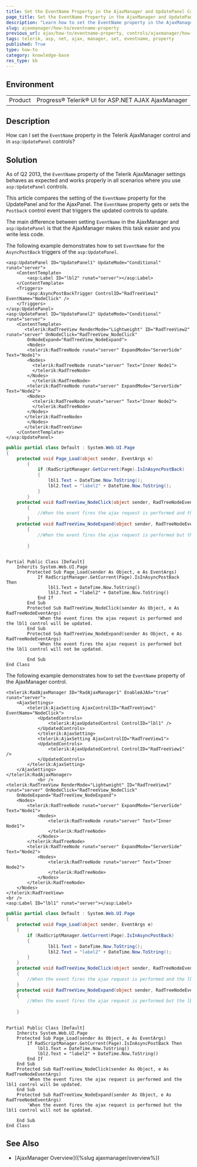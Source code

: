 ```yaml
---
title: Set the EventName Property in the AjaxManager and UpdatePanel Controls
page_title: Set the EventName Property in the AjaxManager and UpdatePanel Controls
description: "Learn how to set the EventName property in the AjaxManager and UpdatePanel controls."
slug: ajaxmanager/how-to/eventname-property
previous_url: ajax/how-to/eventname-property, controls/ajaxmanager/how-to/eventname-property
tags: telerik, asp, net, ajax, manager, set, eventname, property
published: True
type: how-to
category: knowledge-base
res_type: kb
---
```


## Environment

<table>
	<tbody>
		<tr>
			<td>Product</td>
			<td>Progress® Telerik® UI for ASP.NET AJAX AjaxManager</td>
		</tr>
	</tbody>
</table>

## Description

How can I set the `EventName` property in the Telerik AjaxManager control and in `asp:UpdatePanel` controls?

## Solution

As of Q2 2013, the `EventName` property of the Telerik AjaxManager settings behaves as expected and works properly in all scenarios where you use `asp:UpdatePanel` controls. 

This article compares the setting of the `EventName` property for the UpdatePanel and for the AjaxPanel. The `EventName` property gets or sets the `Postback` control event that triggers the updated controls to update.

The main difference between setting `EventName` in the AjaxManager and `asp:UpdatePanel` is that the AjaxManager makes this task easier and you write less code. 

The following example demonstrates how to set `EventName` for the `AsyncPostBack` triggers of the `asp:UpdatePanel`.



````ASP.NET
<asp:UpdatePanel ID="UpdatePanel1" UpdateMode="Conditional" runat="server">
	<ContentTemplate>
	    <asp:Label ID="lbl2" runat="server"></asp:Label>
	</ContentTemplate>
	<Triggers>
	    <asp:AsyncPostBackTrigger ControlID="RadTreeView1" EventName="NodeClick" />
	</Triggers>
</asp:UpdatePanel>
<asp:UpdatePanel ID="UpdatePanel2" UpdateMode="Conditional" runat="server">
	<ContentTemplate>
	   <telerik:RadTreeView RenderMode="Lightweight" ID="RadTreeView2" runat="server" OnNodeClick="RadTreeView_NodeClick"
	    OnNodeExpand="RadTreeView_NodeExpand">
	    <Nodes>
	    <telerik:RadTreeNode runat="server" ExpandMode="ServerSide" Text="Node1">
	    <Nodes>
	      <telerik:RadTreeNode runat="server" Text="Inner Node1">
	      </telerik:RadTreeNode>
	    </Nodes>
	      </telerik:RadTreeNode>
	    <telerik:RadTreeNode runat="server" ExpandMode="ServerSide" Text="Node2">
	    <Nodes>
	      <telerik:RadTreeNode runat="server" Text="Inner Node2">
	      </telerik:RadTreeNode>
	    </Nodes>
	   </telerik:RadTreeNode>
	    </Nodes>
	   </telerik:RadTreeView>
	</ContentTemplate>
</asp:UpdatePanel>
````
````C#
public partial class Default : System.Web.UI.Page 
{
	protected void Page_Load(object sender, EventArgs e)
	    {
	        if (RadScriptManager.GetCurrent(Page).IsInAsyncPostBack)
	        {
	            lbl1.Text = DateTime.Now.ToString();
	            lbl2.Text = "label2" + DateTime.Now.ToString();
	        }
	    }
	protected void RadTreeView_NodeClick(object sender, RadTreeNodeEventArgs e)
	    {
	        //When the event fires the ajax request is performed and the lbl1 control will be updated.
	    }
	protected void RadTreeView_NodeExpand(object sender, RadTreeNodeEventArgs e)
	    {
	        //When the event fires the ajax request is performed but the lbl1 control will not be updated.
	
	    }
	
````
````VB
Partial Public Class [Default]
	Inherits System.Web.UI.Page
	    Protected Sub Page_Load(sender As Object, e As EventArgs)
	        If RadScriptManager.GetCurrent(Page).IsInAsyncPostBack Then
	            lbl1.Text = DateTime.Now.ToString()
	            lbl2.Text = "label2" + DateTime.Now.ToString()
	        End If
	    End Sub
	    Protected Sub RadTreeView_NodeClick(sender As Object, e As RadTreeNodeEventArgs)
	        'When the event fires the ajax request is performed and the lbl1 control will be updated.
	    End Sub
	    Protected Sub RadTreeView_NodeExpand(sender As Object, e As RadTreeNodeEventArgs)
	        'When the event fires the ajax request is performed but the lbl1 control will not be updated.
	
	    End Sub
End Class
````


The following example demonstrates how to set the `EventName` property of the AjaxManager control.


````ASP.NET
<telerik:RadAjaxManager ID="RadAjaxManager1" EnableAJAX="true" runat="server">
	<AjaxSettings>
	    <telerik:AjaxSetting AjaxControlID="RadTreeView1" EventName="NodeClick">
	        <UpdatedControls>
	            <telerik:AjaxUpdatedControl ControlID="lbl1" />
	        </UpdatedControls>
	        </telerik:AjaxSetting>
	        <telerik:AjaxSetting AjaxControlID="RadTreeView1">
	        <UpdatedControls>
	            <telerik:AjaxUpdatedControl ControlID="RadTreeView1" />
	        </UpdatedControls>
	    </telerik:AjaxSetting>
	</AjaxSettings>
</telerik:RadAjaxManager>
	        <br />
<telerik:RadTreeView RenderMode="Lightweight" ID="RadTreeView1" runat="server" OnNodeClick="RadTreeView_NodeClick"
	OnNodeExpand="RadTreeView_NodeExpand">
	<Nodes>
	    <telerik:RadTreeNode runat="server" ExpandMode="ServerSide" Text="Node1">
	        <Nodes>
	            <telerik:RadTreeNode runat="server" Text="Inner Node1">
	            </telerik:RadTreeNode>
	        </Nodes>
	    </telerik:RadTreeNode>
	    <telerik:RadTreeNode runat="server" ExpandMode="ServerSide" Text="Node2">
	        <Nodes>
	            <telerik:RadTreeNode runat="server" Text="Inner Node2">
	            </telerik:RadTreeNode>
	        </Nodes>
	    </telerik:RadTreeNode>
	</Nodes>
</telerik:RadTreeView>
<br />
<asp:Label ID="lbl1" runat="server"></asp:Label>
````
````C#
public partial class Default : System.Web.UI.Page 
{
	protected void Page_Load(object sender, EventArgs e)
	{
	    if (RadScriptManager.GetCurrent(Page).IsInAsyncPostBack)
	    {
	            lbl1.Text = DateTime.Now.ToString();
	            lbl2.Text = "label2" + DateTime.Now.ToString();
	    }
	}
	protected void RadTreeView_NodeClick(object sender, RadTreeNodeEventArgs e)
	{
	    //When the event fires the ajax request is performed and the lbl1 control will be updated.
	}
	protected void RadTreeView_NodeExpand(object sender, RadTreeNodeEventArgs e)
	{
	    //When the event fires the ajax request is performed but the lbl1 control will not be updated.
	
	}
	
````
````VB
Partial Public Class [Default]
	Inherits System.Web.UI.Page
	Protected Sub Page_Load(sender As Object, e As EventArgs)
	    If RadScriptManager.GetCurrent(Page).IsInAsyncPostBack Then
	        lbl1.Text = DateTime.Now.ToString()
	        lbl2.Text = "label2" + DateTime.Now.ToString()
	    End If
	End Sub
	Protected Sub RadTreeView_NodeClick(sender As Object, e As RadTreeNodeEventArgs)
	    'When the event fires the ajax request is performed and the lbl1 control will be updated.
	End Sub
	Protected Sub RadTreeView_NodeExpand(sender As Object, e As RadTreeNodeEventArgs)
	    'When the event fires the ajax request is performed but the lbl1 control will not be updated.
	
	End Sub
End Class
````


## See Also

* [AjaxManager Overview]({%slug ajaxmanager/overview%})

